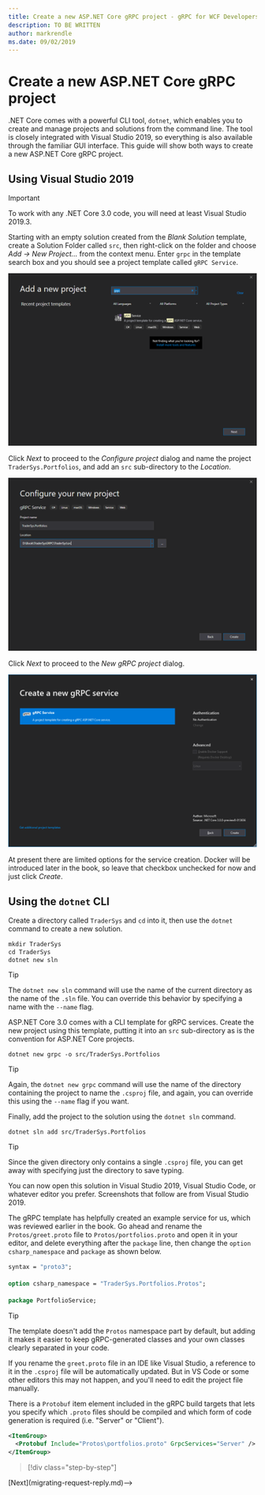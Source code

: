 ```yaml
---
title: Create a new ASP.NET Core gRPC project - gRPC for WCF Developers
description: TO BE WRITTEN
author: markrendle
ms.date: 09/02/2019
---
```


# Create a new ASP.NET Core gRPC project

.NET Core comes with a powerful CLI tool, `dotnet`, which enables you to create and manage projects and solutions from the command line. The tool is closely integrated with Visual Studio 2019, so everything is also available through the familiar GUI interface. This guide will show both ways to create a new ASP.NET Core gRPC project.

## Using Visual Studio 2019

> [!IMPORTANT]
> To work with any .NET Core 3.0 code, you will need at least Visual Studio 2019.3.

Starting with an empty solution created from the *Blank Solution* template, create a Solution Folder called `src`, then right-click on the folder and choose *Add -> New Project...* from the context menu. Enter `grpc` in the template search box and you should see a project template called `gRPC Service`.

![Add new project dialog showing gRPC Service project template](images/vs2019-new-grpc-project.PNG)

Click *Next* to proceed to the *Configure project* dialog and name the project `TraderSys.Portfolios`, and add an `src` sub-directory to the *Location*.

![Configure project dialog](images/vs2019-configure-project.png)

Click *Next* to proceed to the *New gRPC project* dialog.

![New gRPC Project dialog](images/vs2019-create-new-grpc-service.png)

At present there are limited options for the service creation. Docker will be introduced later in the book, so leave that checkbox unchecked for now and just click *Create*.

## Using the `dotnet` CLI

Create a directory called `TraderSys` and `cd` into it, then use the `dotnet` command to create a new solution.

```console
mkdir TraderSys
cd TraderSys
dotnet new sln
```

> [!TIP]
> The `dotnet new sln` command will use the name of the current directory as the name of the `.sln` file. You can override this behavior by specifying a name with the `--name` flag.

ASP.NET Core 3.0 comes with a CLI template for gRPC services. Create the new project using this template, putting it into an `src` sub-directory as is the convention for ASP.NET Core projects.

```console
dotnet new grpc -o src/TraderSys.Portfolios
```

> [!TIP]
> Again, the `dotnet new grpc` command will use the name of the directory containing the project to name the `.csproj` file, and again, you can override this using the `--name` flag if you want.

Finally, add the project to the solution using the `dotnet sln` command.

```console
dotnet sln add src/TraderSys.Portfolios
```

> [!TIP]
> Since the given directory only contains a single `.csproj` file, you can get away with specifying just the directory to save typing.

You can now open this solution in Visual Studio 2019, Visual Studio Code, or whatever editor you prefer. Screenshots that follow are from Visual Studio 2019.

The gRPC template has helpfully created an example service for us, which was reviewed earlier in the book. Go ahead and rename the `Protos/greet.proto` file to `Protos/portfolios.proto` and open it in your editor, and delete everything after the `package` line, then change the `option csharp_namespace` and `package` as shown below.

```protobuf
syntax = "proto3";

option csharp_namespace = "TraderSys.Portfolios.Protos";

package PortfolioService;
```

> [!TIP]
> The template doesn't add the `Protos` namespace part by default, but adding it makes it easier to keep gRPC-generated classes and your own classes clearly separated in your code.

If you rename the `greet.proto` file in an IDE like Visual Studio, a reference to it in the `.csproj` file will be automatically updated. But in VS Code or some other editors this may not happen, and you'll need to edit the project file manually.

There is a `Protobuf` item element included in the gRPC build targets that lets you specify which `.proto` files should be compiled and which form of code generation is required (i.e. "Server" or "Client").

```xml
<ItemGroup>
  <Protobuf Include="Protos\portfolios.proto" GrpcServices="Server" />
</ItemGroup>
```

>[!div class="step-by-step"]
<!-->[Next](migrating-request-reply.md)-->
